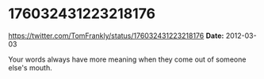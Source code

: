 # 176032431223218176
https://twitter.com/TomFrankly/status/176032431223218176
**Date:** 2012-03-03

Your words always have more meaning when they come out of someone else's mouth.
